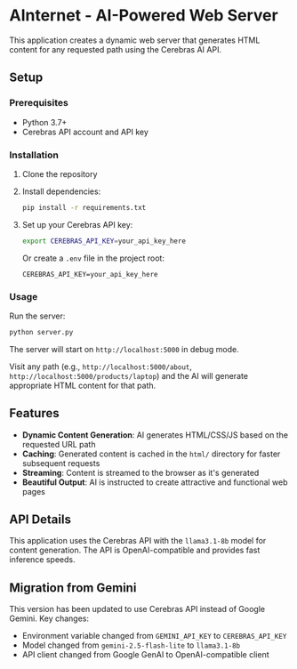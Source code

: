 # AInternet - AI-Powered Web Server

This application creates a dynamic web server that generates HTML content for any requested path using the Cerebras AI API.

## Setup

### Prerequisites
- Python 3.7+
- Cerebras API account and API key

### Installation

1. Clone the repository
2. Install dependencies:
   ```bash
   pip install -r requirements.txt
   ```

3. Set up your Cerebras API key:
   ```bash
   export CEREBRAS_API_KEY=your_api_key_here
   ```
   
   Or create a `.env` file in the project root:
   ```
   CEREBRAS_API_KEY=your_api_key_here
   ```

### Usage

Run the server:
```bash
python server.py
```

The server will start on `http://localhost:5000` in debug mode.

Visit any path (e.g., `http://localhost:5000/about`, `http://localhost:5000/products/laptop`) and the AI will generate appropriate HTML content for that path.

## Features

- **Dynamic Content Generation**: AI generates HTML/CSS/JS based on the requested URL path
- **Caching**: Generated content is cached in the `html/` directory for faster subsequent requests
- **Streaming**: Content is streamed to the browser as it's generated
- **Beautiful Output**: AI is instructed to create attractive and functional web pages

## API Details

This application uses the Cerebras API with the `llama3.1-8b` model for content generation. The API is OpenAI-compatible and provides fast inference speeds.

## Migration from Gemini

This version has been updated to use Cerebras API instead of Google Gemini. Key changes:
- Environment variable changed from `GEMINI_API_KEY` to `CEREBRAS_API_KEY`
- Model changed from `gemini-2.5-flash-lite` to `llama3.1-8b`
- API client changed from Google GenAI to OpenAI-compatible client